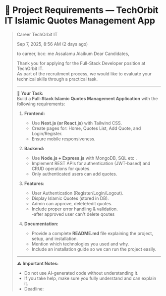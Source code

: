# 📘 Project Requirements — TechOrbit IT Islamic Quotes Management App

> Career TechOrbit IT
> 	
> Sep 7, 2025, 8:56 AM (2 days ago)
> 	
> 	
> to career, bcc: me
> Assalamu Alaikum Dear Candidates,
> 
> Thank you for applying for the Full-Stack Developer position at TechOrbit IT.  
> As part of the recruitment process, we would like to evaluate your technical skills through a practical task.
> 
> ---
> 
> 📌 **Your Task:**  
> Build a **Full-Stack Islamic Quotes Management Application** with the following requirements:
> 
> 1. **Frontend:**
>    - Use **Next.js (or React.js)** with Tailwind CSS.  
>    - Create pages for: Home, Quotes List, Add Quote, and Login/Register.  
>    - Ensure mobile responsiveness.  
> 
> 2. **Backend:**
>    - Use **Node.js + Express.js** with MongoDB, SQL etc .  
>    - Implement REST APIs for authentication (JWT-based) and CRUD operations for quotes.  
>    - Only authenticated users can add quotes.  
> 
> 3. **Features:**
>    - User Authentication (Register/Login/Logout).  
>    - Display Islamic Quotes (stored in DB).  
>    - Admin can approve, delete/edit quotes.  
>    - Include proper error handling & validation.  
>    -after approved user can't delete qoutes
> 
> 4. **Documentation:**
>    - Provide a complete **README.md** file explaining the project, setup, and installation.  
>    - Mention which technologies you used and why.  
>    - Include an installation guide so we can run the project easily.  
> 
> ---
> 
> ⚠️ **Important Notes:**
> - Do not use AI-generated code without understanding it.  
> - If you take help, make sure you fully understand and can explain it.  
> - Deadline:

